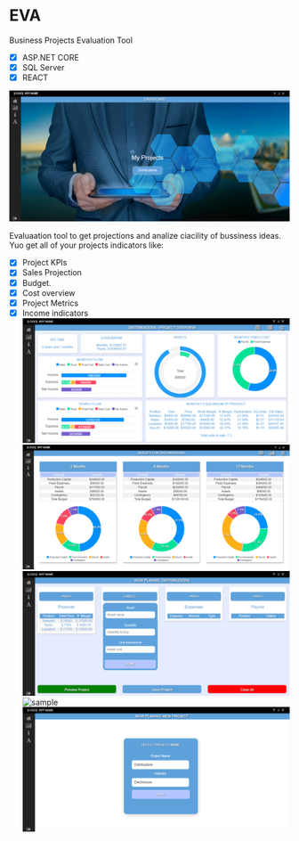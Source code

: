 # EVA
Business Projects Evaluation Tool

- [x] ASP.NET CORE
- [x] SQL Server
- [x] REACT

![sample](./EVA/Presentation/images/image2.png "sample")

Evaluaation tool to get projections and analize ciacility of bussiness ideas.
Yuo get all of your projects indicators like:

- [x] Project KPIs
- [x] Sales Projection
- [x] Budget.
- [x] Cost overview
- [x] Project Metrics
- [x] Income indicators
![sample](./EVA/Presentation/images/image1.png "sample")
![sample](./EVA/Presentation/images/image3.png "sample")
![sample](./EVA/Presentation/images/image4.png "sample")
![sample](./EVA/Presentation/images/imag5.png "sample")
![sample](./EVA/Presentation/images/image6.png "sample")
